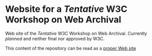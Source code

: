 # Website for a _Tentative_ W3C Workshop on Web Archival

Web site of the _Tentative_ W3C Workshop on Web Archival. Currently _*planned*_ and neither final nor approved by W3C.

This content of the repository can be read as a [proper Web site](https://w3c.github.io/archival-workshop/)

